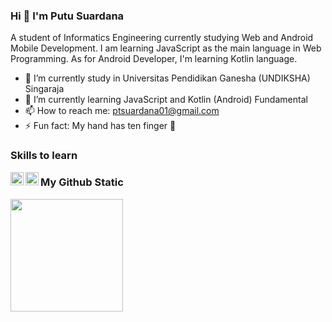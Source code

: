 ### Hi 👋 I'm Putu Suardana

A student of Informatics Engineering currently studying Web and Android Mobile Development. I am learning JavaScript as the main language in Web Programming. As for Android Developer, I'm learning Kotlin language.

- 🔭 I’m currently study in Universitas Pendidikan Ganesha (UNDIKSHA) Singaraja
- 🌱 I’m currently learning JavaScript and Kotlin (Android) Fundamental
- 📫 How to reach me: ptsuardana01@gmail.com
- ⚡ Fun fact: My hand has ten finger 🤔

### Skills to learn

<a href="#"><img align="left" alt="JavaScript" title="JavaScript" width="21px" src="https://upload.wikimedia.org/wikipedia/commons/9/99/Unofficial_JavaScript_logo_2.svg" /></a>
<a href="#"><img align="left" alt="JavaScript" title="JavaScript" width="21px" src="https://upload.wikimedia.org/wikipedia/commons/0/06/Kotlin_Icon.svg" /></a>

### My Github Static
<img height="180em" src="https://github-readme-stats-eight-theta.vercel.app/api?username=ptsuardana01&show_icons=true&include_all_commits=true&count_private=true"/>

<!--
**ptsuardana01/ptsuardana01** is a ✨ _special_ ✨ repository because its `README.md` (this file) appears on your GitHub profile.

Here are some ideas to get you started:

- 🔭 I’m currently working on ...
- 🌱 I’m currently learning ...
- 👯 I’m looking to collaborate on ...
- 🤔 I’m looking for help with ...
- 💬 Ask me about ...
- 📫 How to reach me: ...
- 😄 Pronouns: ...
- ⚡ Fun fact: ...
-->
